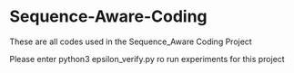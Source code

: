 # Sequence-Aware-Coding
These are all codes used in the Sequence_Aware Coding Project

Please enter python3 epsilon_verify.py ro run experiments for this project
